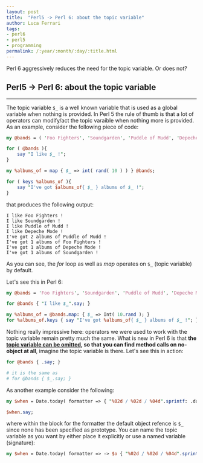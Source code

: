 ```yaml
---
layout: post
title:  "Perl5 -> Perl 6: about the topic variable"
author: Luca Ferrari
tags:
- perl6
- perl5
- programming
permalink: /:year/:month/:day/:title.html
---
```

Perl 6 aggressively reduces the need for the topic variable. Or does not?

## Perl5 -> Perl 6: about the topic variable
-----

The topic variable ```$_``` is a well known variable that is used as a global variable when nothing is provided.
In Perl 5 the rule of thumb is that a lot of operators can modify/act the topic varaible when nothing more is provided.
As an example, consider the following piece of code:

```perl
my @bands = ( 'Foo Fighters', 'Soundgarden', 'Puddle of Mudd', 'Depeche Mode' );

for ( @bands ){
    say "I like $_ !";
}

my %albums_of = map { $_ => int( rand( 10 ) ) } @bands;

for ( keys %albums_of ){
    say "I've got $albums_of{ $_ } albums of $_ !";
}

```

that produces the following output:

```
I like Foo Fighters !
I like Soundgarden !
I like Puddle of Mudd !
I like Depeche Mode !
I've got 2 albums of Puddle of Mudd !
I've got 1 albums of Foo Fighters !
I've got 1 albums of Depeche Mode !
I've got 1 albums of Soundgarden !
```

As you can see, the *for* loop as well as *map* operates on ```$_``` (topic variable) by default.

Let's see this in Perl 6:

```perl
my @bands = 'Foo Fighters', 'Soundgarden', 'Puddle of Mudd', 'Depeche Mode';

for @bands { "I like $_".say; }

my %albums_of = @bands.map: { $_ => Int( 10.rand ); }
for %albums_of.keys { say "I've got %albums_of{ $_ } albums of $_ !"; }
```

Nothing really impressive here: operators we were used to work with the topic variable remain pretty much the same.
What is new in Perl 6 is that **the [topic variable can be omitted](https://docs.perl6.org/syntax/$_), so that you can find method calls on no-object at all**, imagine the
topic variable is there. Let's see this in action:

```perl
for @bands { .say; }

# it is the same as
# for @bands { $_.say; }
```

As another example consider the following:

```perl
my $when = Date.today( formatter => { "%02d / %02d / %04d".sprintf: .day, .month, .year ; } );

$when.say;
```

where within the block for the formatter the default object refence is ```$_``` since none has been specified as prototype.
You can name the topic variable as you want by either place it explicitly or use a named variable (signature):

```perl
my $when = Date.today( formatter => -> $o { "%02d / %02d / %04d".sprintf: $o.day, $o.month, $o.year ; } );
```
